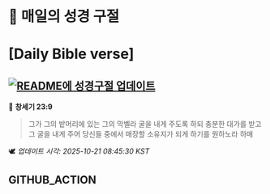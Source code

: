 # 🙏 매일의 성경 구절
# [Daily Bible verse]
## [![README에 성경구절 업데이트](https://github.com/DONGSUKA/first_test/actions/workflows/update-readme-bible.yml/badge.svg)](https://github.com/DONGSUKA/first_test/actions/workflows/update-readme-bible.yml)
<!-- START_BIBLE_VERSE -->
📖 **창세기 23:9**
> 그가 그의 밭머리에 있는 그의 막벨라 굴을 내게 주도록 하되 충분한 대가를 받고 그 굴을 내게 주어 당신들 중에서 매장할 소유지가 되게 하기를 원하노라 하매

🕊️ _업데이트 시각: 2025-10-21 08:45:30 KST_
  <!-- END_BIBLE_VERSE -->
## GITHUB_ACTION
